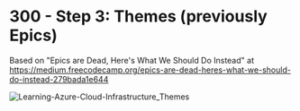 # 300 - Step 3: Themes (previously Epics)

Based on "Epics are Dead, Here's What We Should Do Instead" at https://medium.freecodecamp.org/epics-are-dead-heres-what-we-should-do-instead-279bada1e644

![Learning-Azure-Cloud-Infrastructure_Themes](https://github.com/vanHeemstraSystems/learning-azure-cloud-infrastructure/assets/1499433/a054f0ff-f14b-46c6-8d03-c87b46a0488a)
